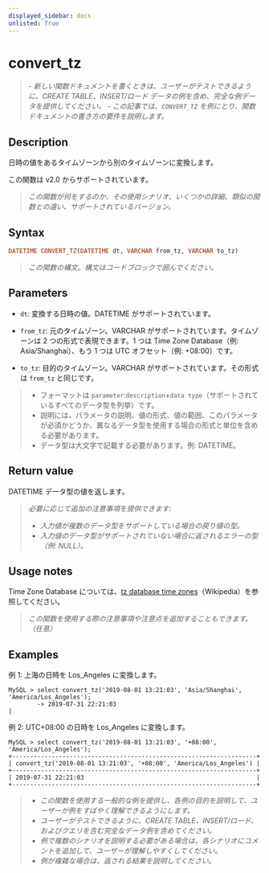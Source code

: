 ```yaml
---
displayed_sidebar: docs
unlisted: True
---
```


# convert_tz

> *- 新しい関数ドキュメントを書くときは、ユーザーがテストできるように、CREATE TABLE、INSERT/ロード データの例を含め、完全な例データを提供してください。*
> *- この記事では、`CONVERT_TZ` を例にとり、関数ドキュメントの書き方の要件を説明します。*

## Description

日時の値をあるタイムゾーンから別のタイムゾーンに変換します。

この関数は v2.0 からサポートされています。

> *この関数が何をするのか、その使用シナリオ、いくつかの詳細、類似の関数との違い、サポートされているバージョン。*

## Syntax

```Haskell
DATETIME CONVERT_TZ(DATETIME dt, VARCHAR from_tz, VARCHAR to_tz)
```

> *この関数の構文。構文はコードブロックで囲んでください。*

## Parameters

- `dt`: 変換する日時の値。DATETIME がサポートされています。

- `from_tz`: 元のタイムゾーン。VARCHAR がサポートされています。タイムゾーンは 2 つの形式で表現できます。1 つは Time Zone Database（例: Asia/Shanghai）、もう 1 つは UTC オフセット（例: +08:00）です。

- `to_tz`: 目的のタイムゾーン。VARCHAR がサポートされています。その形式は `from_tz` と同じです。

> - フォーマットは `parameter`:`description`+`data type`（サポートされているすべてのデータ型を列挙）です。
> - 説明には、パラメータの説明、値の形式、値の範囲、このパラメータが必須かどうか、異なるデータ型を使用する場合の形式と単位を含める必要があります。
> - データ型は大文字で記載する必要があります。例: DATETIME。

## Return value

DATETIME データ型の値を返します。

> *必要に応じて追加の注意事項を提供できます:*
>
> - *入力値が複数のデータ型をサポートしている場合の戻り値の型。*
> - *入力値のデータ型がサポートされていない場合に返されるエラーの型（例: NULL）。*

## Usage notes

Time Zone Database については、[tz database time zones](https://en.wikipedia.org/wiki/List_of_tz_database_time_zones)（Wikipedia）を参照してください。

> *この関数を使用する際の注意事項や注意点を追加することもできます。（任意）*

## Examples

例 1: 上海の日時を Los_Angeles に変換します。

```plaintext
MySQL > select convert_tz('2019-08-01 13:21:03', 'Asia/Shanghai', 'America/Los_Angeles');
        -> 2019-07-31 22:21:03                                                       |
```

例 2: UTC+08:00 の日時を Los_Angeles に変換します。

```plaintext
MySQL > select convert_tz('2019-08-01 13:21:03', '+08:00', 'America/Los_Angeles');
+--------------------------------------------------------------------+
| convert_tz('2019-08-01 13:21:03', '+08:00', 'America/Los_Angeles') |
+--------------------------------------------------------------------+
| 2019-07-31 22:21:03                                                |
+--------------------------------------------------------------------+
```

> - *この関数を使用する一般的な例を提供し、各例の目的を説明して、ユーザーが例をすばやく理解できるようにします。*
> - *ユーザーがテストできるように、CREATE TABLE、INSERT/ロード、およびクエリを含む完全なデータ例を含めてください。*
> - *例で複数のシナリオを説明する必要がある場合は、各シナリオにコメントを追加して、ユーザーが理解しやすくしてください。*
> - *例が複雑な場合は、返される結果を説明してください。*